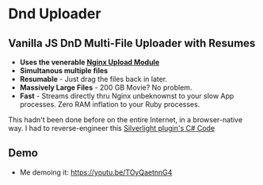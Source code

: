 # Dnd Uploader

## Vanilla JS DnD Multi-File Uploader with Resumes

* **Uses the venerable [Nginx Upload Module](https://github.com/vkholodkov/nginx-upload-module/)**
* **Simultanous multiple files**
* **Resumable** - Just drag the files back in later.
* **Massively Large Files** - 200 GB Movie? No problem.
* **Fast** - Streams directly thru Nginx unbeknownst to your slow App processes. Zero RAM inflation to your Ruby processes.

This hadn't been done before on the entire Internet, in a browser-native way. I had to reverse-engineer this [Silverlight plugin's C# Code](https://github.com/dmitry-dedukhin/MrUploader/blob/master/MrUploader/Code/Uploader.cs)

## Demo

* Me demoing it: https://youtu.be/TOyQaetnnG4

